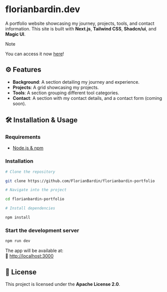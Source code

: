 # florianbardin.dev

A portfolio website showcasing my journey, projects, tools, and contact information. This site is built with **Next.js**, **Tailwind CSS**, **Shadcn/ui**, and **Magic UI**.

> [!NOTE]
> You can access it now [here]()!

## ⚙️ Features

- **Background**: A section detailing my journey and experience.
- **Projects**: A grid showcasing my projects.
- **Tools**: A section grouping different tool categories.
- **Contact**: A section with my contact details, and a contact form (coming soon).

## 🛠️ Installation & Usage

### Requirements

- [Node.js & npm](https://nodejs.org/)

### Installation

```bash
# Clone the repository

git clone https://github.com/FlorianBardin/florianbardin-portfolio

# Navigate into the project

cd florianbardin-portfolio

# Install dependencies

npm install
```

### Start the development server

```bash
npm run dev
```

The app will be available at:  
🔗 [http://localhost:3000](http://localhost:3000)

## 📜 License

This project is licensed under the **Apache License 2.0**.
